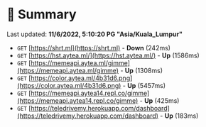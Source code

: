 # 📖 Summary
Last updated: **11/6/2022, 5:10:20 PG "Asia/Kuala_Lumpur"**

- `GET` [https://shrt.ml](https://shrt.ml) - **Down** (242ms)
- `GET` [https://hst.aytea.ml/](https://hst.aytea.ml/) - **Up** (1586ms)
- `GET` [https://memeapi.aytea.ml/gimme](https://memeapi.aytea.ml/gimme) - **Up** (1308ms)
- `GET` [https://color.aytea.ml/4b31d6.png](https://color.aytea.ml/4b31d6.png) - **Up** (5457ms)
- `GET` [https://memeapi.aytea14.repl.co/gimme](https://memeapi.aytea14.repl.co/gimme) - **Up** (425ms)
- `GET` [https://teledrivemy.herokuapp.com/dashboard](https://teledrivemy.herokuapp.com/dashboard) - **Up** (183ms)
